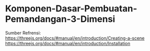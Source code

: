 # Komponen-Dasar-Pembuatan-Pemandangan-3-Dimensi
Sumber Refrensi:<br>
https://threejs.org/docs/#manual/en/introduction/Creating-a-scene<br>
https://threejs.org/docs/#manual/en/introduction/Installation<br>